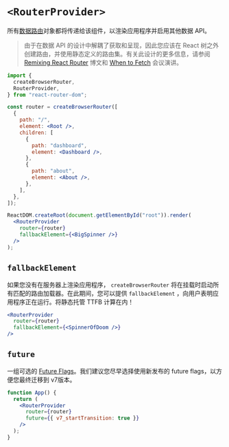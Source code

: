 # `<RouterProvider>`

所有[数据路由](../router/picking-a-router)对象都将传递给该组件，以渲染应用程序并启用其他数据 API。

> 由于在数据 API 的设计中解耦了获取和呈现，因此您应该在 React 树之外创建路由，并使用静态定义的路由集。有关此设计的更多信息，请参阅 [Remixing React Router](https://remix.run/blog/remixing-react-router) 博文和 [When to Fetch](https://www.youtube.com/watch?v=95B8mnhzoCM) 会议演讲。

```jsx
import {
  createBrowserRouter,
  RouterProvider,
} from "react-router-dom";

const router = createBrowserRouter([
  {
    path: "/",
    element: <Root />,
    children: [
      {
        path: "dashboard",
        element: <Dashboard />,
      },
      {
        path: "about",
        element: <About />,
      },
    ],
  },
]);

ReactDOM.createRoot(document.getElementById("root")).render(
  <RouterProvider
    router={router}
    fallbackElement={<BigSpinner />}
  />
);
```

## `fallbackElement`

如果您没有在服务器上渲染应用程序， `createBrowserRouter` 将在挂载时启动所有匹配的路由加载器。在此期间，您可以提供 `fallbackElement` ，向用户表明应用程序正在运行。将静态托管 TTFB 计算在内！

```jsx
<RouterProvider
  router={router}
  fallbackElement={<SpinnerOfDoom />}
/>
```

## `future`

一组可选的 [Future Flags](../guides/api-development-strategy)。我们建议您尽早选择使用新发布的 future flags，以方便您最终迁移到 v7版本。

```jsx
function App() {
  return (
    <RouterProvider
      router={router}
      future={{ v7_startTransition: true }}
    />
  );
}
```